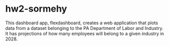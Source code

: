 # hw2-sormehy

This dashboard app, flexdashboard, creates a web application that plots data from a dataset belonging to the PA Department of Labor and Industry. It has projections of how many employees will belong to a given industry in 2028. 
